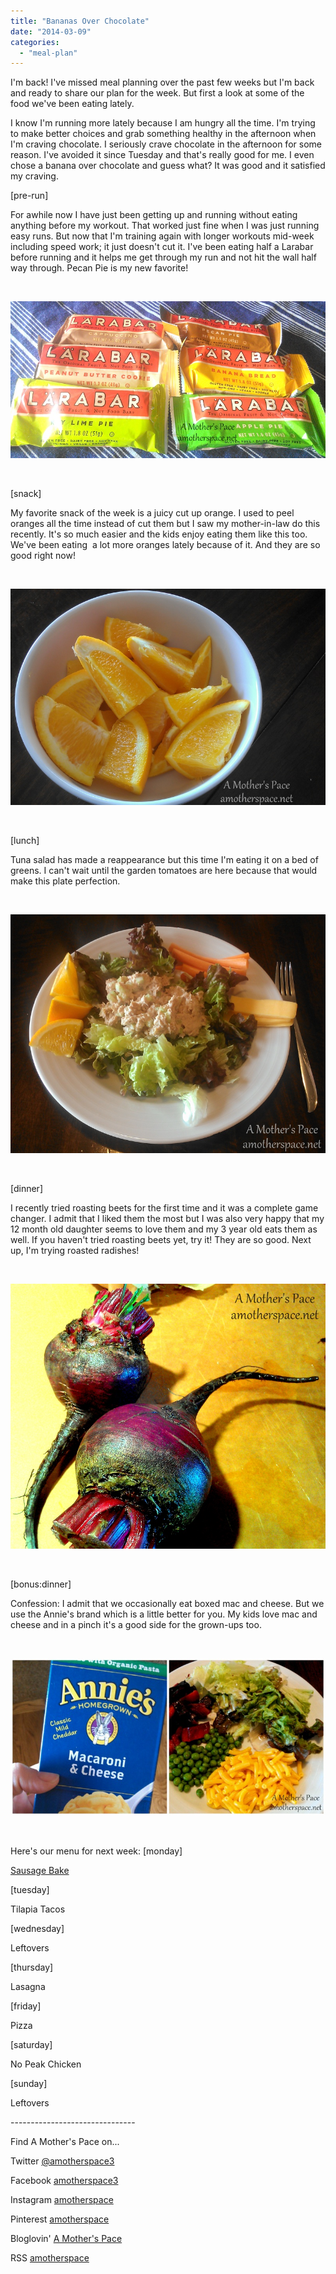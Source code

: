 ```yaml
---
title: "Bananas Over Chocolate"
date: "2014-03-09"
categories: 
  - "meal-plan"
---
```


I'm back! I've missed meal planning over the past few weeks but I'm back and ready to share our plan for the week. But first a look at some of the food we've been eating lately.

I know I'm running more lately because I am hungry all the time. I'm trying to make better choices and grab something healthy in the afternoon when I'm craving chocolate. I seriously crave chocolate in the afternoon for some reason. I've avoided it since Tuesday and that's really good for me. I even chose a banana over chocolate and guess what? It was good and it satisfied my craving.

\[pre-run\]

For awhile now I have just been getting up and running without eating anything before my workout. That worked just fine when I was just running easy runs. But now that I'm training again with longer workouts mid-week including speed work; it just doesn't cut it. I've been eating half a Larabar before running and it helps me get through my run and not hit the wall half way through. Pecan Pie is my new favorite!

 

[![Bananas Over Chocolate | A Mother's Pace](images/IMAG4801.jpg "Bananas Over Chocolate | A Mother's Pace")](http://amotherspace.net/wp-content/uploads/2014/03/IMAG4801.jpg)

 

\[snack\]

My favorite snack of the week is a juicy cut up orange. I used to peel oranges all the time instead of cut them but I saw my mother-in-law do this recently. It's so much easier and the kids enjoy eating them like this too. We've been eating  a lot more oranges lately because of it. And they are so good right now!

 

[![Bananas Over Chocolate | A Mother's Pace](images/IMAG4717.jpg "Bananas Over Chocolate | A Mother's Pace")](http://amotherspace.net/wp-content/uploads/2014/03/IMAG4717.jpg)

 

\[lunch\]

Tuna salad has made a reappearance but this time I'm eating it on a bed of greens. I can't wait until the garden tomatoes are here because that would make this plate perfection.

 

[![Bananas Over Chocolate | A Mother's Pace](images/IMAG4799.jpg "Bananas Over Chocolate | A Mother's Pace")](http://amotherspace.net/wp-content/uploads/2014/03/IMAG4799.jpg)

 

\[dinner\]

I recently tried roasting beets for the first time and it was a complete game changer. I admit that I liked them the most but I was also very happy that my 12 month old daughter seems to love them and my 3 year old eats them as well. If you haven't tried roasting beets yet, try it! They are so good. Next up, I'm trying roasted radishes!

 

[![Bananas Over Chocolate | A Mother's Pace](images/IMAG4702.jpg "Bananas Over Chocolate | A Mother's Pace")](http://amotherspace.net/wp-content/uploads/2014/03/IMAG4702.jpg)

 

\[bonus:dinner\]

Confession: I admit that we occasionally eat boxed mac and cheese. But we use the Annie's brand which is a little better for you. My kids love mac and cheese and in a pinch it's a good side for the grown-ups too.

 

[![Bananas Over Chocolate | A Mother's Pace](images/maccheese.jpg "Bananas Over Chocolate | A Mother's Pace")](http://amotherspace.net/wp-content/uploads/2014/03/maccheese.jpg)

 

Here's our menu for next week: \[monday\]

[Sausage Bake](http://amotherspace.net/2013/10/sausage-bake/)

\[tuesday\]

Tilapia Tacos

\[wednesday\]

Leftovers

\[thursday\]

Lasagna

\[friday\]

Pizza

\[saturday\]

No Peak Chicken

\[sunday\]

Leftovers

\-------------------------------

Find A Mother's Pace on...

Twitter [@amotherspace3](https://twitter.com/amotherspace3)

Facebook [amotherspace3](http://facebook.com/amotherspace3)

Instagram [amotherspace](http://instagram.com/amotherspace)

Pinterest [amotherspace](http://pinterest.com/amotherspace/)

Bloglovin' [A Mother's Pace](http://www.bloglovin.com/en/blog/6680087)

RSS [amotherspace](http://feeds.feedburner.com/amotherspace)
